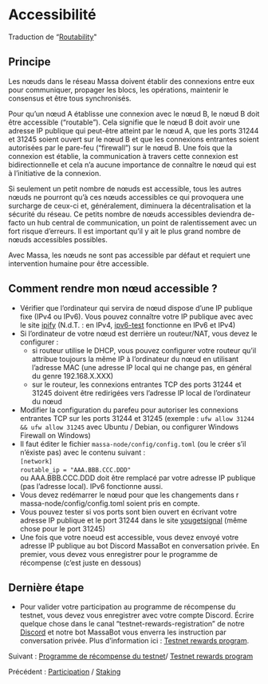 # Accessibilité

Traduction de “[Routability](https://docs.massa.net/en/latest/testnet/routability.html)"

## Principe

Les nœuds dans le réseau Massa doivent établir des connexions entre eux pour communiquer, propager les blocs, les opérations, maintenir le consensus et être tous synchronisés.

Pour qu’un nœud A établisse une connexion avec le nœud B, le nœud B doit être accessible (“routable”). Cela signifie que le nœud B doit avoir une adresse IP publique qui peut-être atteint par le nœud A, que les ports 31244 et 31245 soient ouvert sur le nœud B et que les connexions entrantes soient autorisées par le pare-feu (“firewall”) sur le nœud B. Une fois que la connexion est établie, la communication à travers cette connexion est bidirectionnelle et cela n’a aucune importance de connaître le nœud qui est à l’initiative de la connexion.

Si seulement un petit nombre de nœuds est accessible, tous les autres nœuds ne pourront qu’à ces nœuds accessibles ce qui provoquera une surcharge de ceux-ci et, généralement, diminuera la décentralisation et la sécurité du réseau. Ce petits nombre de nœuds accessibles deviendra de-facto un hub central de communication, un point de ralentissement avec un fort risque d’erreurs. Il est important qu’il y ait le plus grand nombre de nœuds accessibles possibles.

Avec Massa, les nœuds ne sont pas accessible par défaut et requiert une intervention humaine pour être accessible.

## Comment rendre mon nœud accessible ?

+ Vérifier que l’ordinateur qui servira de nœud dispose d’une IP publique fixe (IPv4 ou IPv6). Vous pouvez connaître votre IP publique avec avec le site [ipify](https://api.ipify.org/) (N.d.T. : en IPv4, [ipv6-test](https://ipv6-test.com/) fonctionne en IPv6 et IPv4)
+ Si l’ordinateur de votre nœud est derrière un routeur/NAT, vous devez le configurer :
  + si routeur utilise le DHCP, vous pouvez configurer votre routeur qu’il attribue toujours la même IP à l’ordinateur du nœud en utilisant l’adresse MAC (une adresse IP local qui ne change pas, en général du genre 192.168.X.XXX)
  + sur le routeur, les connexions entrantes TCP des ports 31244 et 31245 doivent être redirigées vers l’adresse IP local de l’ordinateur du nœud
+ Modifier la configuration du parefeu pour autoriser les connexions entrantes TCP sur les ports 31244 et 31245 (exemple : `ufw allow 31244 && ufw allow 31245` avec Ubuntu / Debian, ou configurer Windows Firewall on Windows)
+ Il faut éditer le fichier `massa-node/config/config.toml` (ou le créer s’il n’éxiste pas) avec le contenu suivant :<br>
  `[network]`<br>
  `routable_ip = "AAA.BBB.CCC.DDD"`<br>
  ou AAA.BBB.CCC.DDD doit être remplacé par votre adresse IP publique (pas l’adresse local). IPv6 fonctionne aussi.
+ Vous devez redémarrer le nœud pour que les changements dans r massa-node/config/config.toml soient pris en compte.
+ Vous pouvez tester si vos ports sont bien ouvert en écrivant votre adresse IP publique et le port 31244 dans le site [yougetsignal](https://www.yougetsignal.com/tools/open-ports/) (même chose pour le port 31245)
+ Une fois que votre noeud est accessible, vous devez envoyé votre adresse IP publique au bot Discord MassaBot en conversation privée. En premier, vous devez vous enregistrer pour le programme de récompense (c’est juste en dessous)

## Dernière étape

+ Pour valider votre participation au programme de récompense du testnet, vous devez vous enregistrer avec votre compte Discord. Écrire quelque chose dans le canal “testnet-rewards-registration” de notre [Discord](https://discord.com/invite/massa) et notre bot MassaBot vous enverra les instruction par conversation privée. Plus d’information ici : [Testnet rewards program](https://massa.readthedocs.io/en/latest/testnet/rewards.html).

Suivant : [Programme de récompense du testnet](./rewards.md)/ [Testnet rewards program](https://massa.readthedocs.io/en/latest/testnet/rewards.html)

Précédent : [Participation](./Staking.md) / [Staking](https://docs.massa.net/en/latest/testnet/staking.html)
